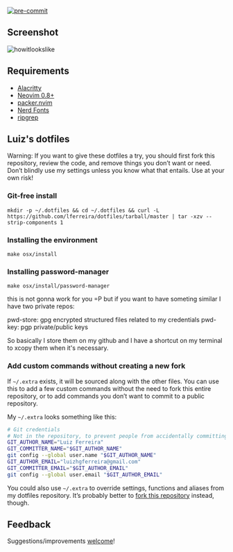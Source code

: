 [![pre-commit](https://img.shields.io/badge/pre--commit-enabled-brightgreen?logo=pre-commit)](https://github.com/pre-commit/pre-commit)

## Screenshot

![howitlookslike](https://github.com/lferreira/dotfiles/assets/966489/a3d631d6-8d0c-424a-969c-97c4f26190bc)

## Requirements

- [Alacritty](https://github.com/jwilm/alacritty)
- [Neovim 0.8+](https://github.com/neovim/neovim/releases/tag/v0.8.1)
- [packer.nvim](https://github.com/wbthomason/packer.nvim)
- [Nerd Fonts](https://www.nerdfonts.com/font-downloads)
- [ripgrep](https://github.com/BurntSushi/ripgrep)

## Luiz's dotfiles

Warning: If you want to give these dotfiles a try, you should first fork this repository, review the code, and remove things you don’t want or need. Don’t blindly use my settings unless you know what that entails. Use at your own risk!

### Git-free install

```
mkdir -p ~/.dotfiles && cd ~/.dotfiles && curl -L https://github.com/lferreira/dotfiles/tarball/master | tar -xzv --strip-components 1
```

### Installing the environment

```
make osx/install
```

### Installing password-manager

```
make osx/install/password-manager
```

this is not gonna work for you =P but if you want to have
someting similar I have two private repos:

pwd-store: gpg encrypted structured files related to my credentials
pwd-key: pgp private/public keys

So basically I store them on my github and I have a shortcut on my terminal to xcopy them when
it's necessary.

### Add custom commands without creating a new fork

If `~/.extra` exists, it will be sourced along with the other files. You can use this to add a few custom commands without the need to fork this entire repository, or to add commands you don’t want to commit to a public repository.

My `~/.extra` looks something like this:

```bash
# Git credentials
# Not in the repository, to prevent people from accidentally committing under my name
GIT_AUTHOR_NAME="Luiz Ferreira"
GIT_COMMITTER_NAME="$GIT_AUTHOR_NAME"
git config --global user.name "$GIT_AUTHOR_NAME"
GIT_AUTHOR_EMAIL="luizhgferreira@gmail.com"
GIT_COMMITTER_EMAIL="$GIT_AUTHOR_EMAIL"
git config --global user.email "$GIT_AUTHOR_EMAIL"
```

You could also use `~/.extra` to override settings, functions and aliases from my dotfiles repository. It’s probably better to [fork this repository](https://github.com/lferreira/dotfiles/fork) instead, though.

## Feedback

Suggestions/improvements
[welcome](https://github.com/lferreira/dotfiles/issues)!
